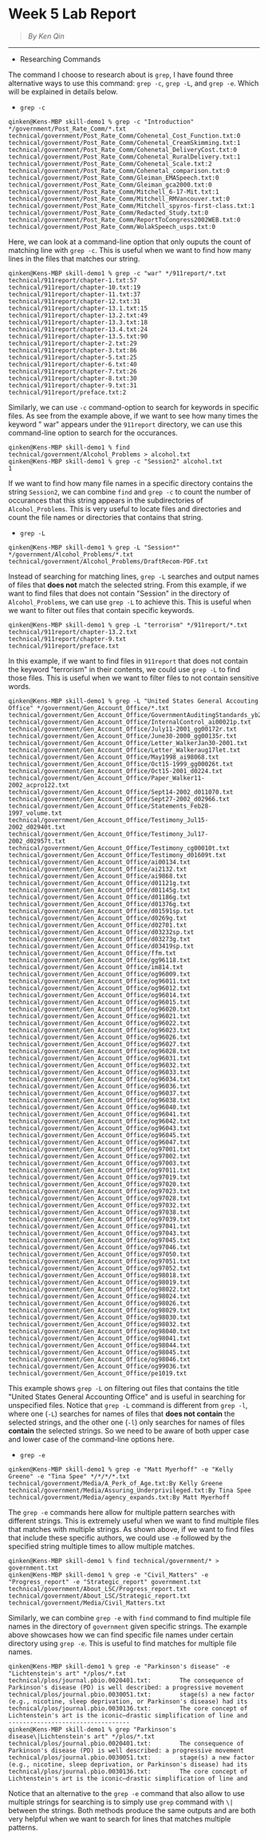 # **Week 5 Lab Report**
> *By Ken Qin*
---
* Researching Commands

The command I choose to research about is `grep`, I have found three alternative ways to use this command: `grep -c`, `grep -L`, and `grep -e`. Which will be explained in details below. 

* `grep -c`
```
qinken@Kens-MBP skill-demo1 % grep -c "Introduction" */government/Post_Rate_Comm/*.txt
technical/government/Post_Rate_Comm/Cohenetal_Cost_Function.txt:0
technical/government/Post_Rate_Comm/Cohenetal_CreamSkimming.txt:1
technical/government/Post_Rate_Comm/Cohenetal_DeliveryCost.txt:0
technical/government/Post_Rate_Comm/Cohenetal_RuralDelivery.txt:1
technical/government/Post_Rate_Comm/Cohenetal_Scale.txt:2
technical/government/Post_Rate_Comm/Cohenetal_comparison.txt:0
technical/government/Post_Rate_Comm/Gleiman_EMASpeech.txt:0
technical/government/Post_Rate_Comm/Gleiman_gca2000.txt:0
technical/government/Post_Rate_Comm/Mitchell_6-17-Mit.txt:1
technical/government/Post_Rate_Comm/Mitchell_RMVancouver.txt:0
technical/government/Post_Rate_Comm/Mitchell_spyros-first-class.txt:1
technical/government/Post_Rate_Comm/Redacted_Study.txt:0
technical/government/Post_Rate_Comm/ReportToCongress2002WEB.txt:0
technical/government/Post_Rate_Comm/WolakSpeech_usps.txt:0
```
Here, we can look at a command-line option that only ouputs the count of matching line with `grep -c`. This is useful when we want to find how many lines in the files that matches our string. 
```
qinken@Kens-MBP skill-demo1 % grep -c "war" */911report/*.txt                         
technical/911report/chapter-1.txt:57
technical/911report/chapter-10.txt:19
technical/911report/chapter-11.txt:37
technical/911report/chapter-12.txt:31
technical/911report/chapter-13.1.txt:15
technical/911report/chapter-13.2.txt:49
technical/911report/chapter-13.3.txt:18
technical/911report/chapter-13.4.txt:24
technical/911report/chapter-13.5.txt:90
technical/911report/chapter-2.txt:29
technical/911report/chapter-3.txt:86
technical/911report/chapter-5.txt:25
technical/911report/chapter-6.txt:40
technical/911report/chapter-7.txt:26
technical/911report/chapter-8.txt:30
technical/911report/chapter-9.txt:31
technical/911report/preface.txt:2
```
Similarly, we can use `-c` command-option to search for keywords in specific files. As see from the example above, if we want to see how many times the keyword " war" appears under the `911report` directory, we can use this command-line option to search for the occurances. 
```
qinken@Kens-MBP skill-demo1 % find technical/government/Alcohol_Problems > alcohol.txt
qinken@Kens-MBP skill-demo1 % grep -c "Session2" alcohol.txt
1
```
If we want to find how many file names in a specific directory contains the string `Session2`, we can combine `find` and `grep -c` to count the number of occurances that this string appears in the subdirectories of `Alcohol_Problems`. This is very useful to locate files and directories and count the file names or directories that contains that string.
* `grep -L`
```
qinken@Kens-MBP skill-demo1 % grep -L "Session*" */government/Alcohol_Problems/*.txt
technical/government/Alcohol_Problems/DraftRecom-PDF.txt
```
Instead of searching for matching lines, `grep -L` searches and output names of files that **does not** match the selected string. From this example, if we want to find files that does not contain "Session" in the directory of `Alcohol_Problems`, we can use `grep -L` to achieve this. This is useful when we want to filter out files that contain specific keywords.
```
qinken@Kens-MBP skill-demo1 % grep -L "terrorism" */911report/*.txt
technical/911report/chapter-13.2.txt
technical/911report/chapter-9.txt
technical/911report/preface.txt
```
In this example, if we want to find files in `911report` that does not contain the keyword "terrorism" in their contents, we could use `grep -L` to find those files. This is useful when we want to filter files to not contain sensitive words.
```
qinken@Kens-MBP skill-demo1 % grep -L "United States General Accouting Office" */government/Gen_Account_Office/*.txt
technical/government/Gen_Account_Office/GovernmentAuditingStandards_yb2002ed.txt
technical/government/Gen_Account_Office/InternalControl_ai00021p.txt
technical/government/Gen_Account_Office/July11-2001_gg00172r.txt
technical/government/Gen_Account_Office/June30-2000_gg00135r.txt
technical/government/Gen_Account_Office/Letter_WalkerJan30-2001.txt
technical/government/Gen_Account_Office/Letter_Walkeraug17let.txt
technical/government/Gen_Account_Office/May1998_ai98068.txt
technical/government/Gen_Account_Office/Oct15-1999_gg00026t.txt
technical/government/Gen_Account_Office/Oct15-2001_d0224.txt
technical/government/Gen_Account_Office/Paper_Walker11-2002_acpro122.txt
technical/government/Gen_Account_Office/Sept14-2002_d011070.txt
technical/government/Gen_Account_Office/Sept27-2002_d02966.txt
technical/government/Gen_Account_Office/Statements_Feb28-1997_volume.txt
technical/government/Gen_Account_Office/Testimony_Jul15-2002_d02940t.txt
technical/government/Gen_Account_Office/Testimony_Jul17-2002_d02957t.txt
technical/government/Gen_Account_Office/Testimony_cg00010t.txt
technical/government/Gen_Account_Office/Testimony_d01609t.txt
technical/government/Gen_Account_Office/ai00134.txt
technical/government/Gen_Account_Office/ai2132.txt
technical/government/Gen_Account_Office/ai9868.txt
technical/government/Gen_Account_Office/d01121g.txt
technical/government/Gen_Account_Office/d01145g.txt
technical/government/Gen_Account_Office/d01186g.txt
technical/government/Gen_Account_Office/d01376g.txt
technical/government/Gen_Account_Office/d01591sp.txt
technical/government/Gen_Account_Office/d0269g.txt
technical/government/Gen_Account_Office/d02701.txt
technical/government/Gen_Account_Office/d03232sp.txt
technical/government/Gen_Account_Office/d03273g.txt
technical/government/Gen_Account_Office/d03419sp.txt
technical/government/Gen_Account_Office/ffm.txt
technical/government/Gen_Account_Office/gg96118.txt
technical/government/Gen_Account_Office/im814.txt
technical/government/Gen_Account_Office/og96009.txt
technical/government/Gen_Account_Office/og96011.txt
technical/government/Gen_Account_Office/og96012.txt
technical/government/Gen_Account_Office/og96014.txt
technical/government/Gen_Account_Office/og96015.txt
technical/government/Gen_Account_Office/og96020.txt
technical/government/Gen_Account_Office/og96021.txt
technical/government/Gen_Account_Office/og96022.txt
technical/government/Gen_Account_Office/og96023.txt
technical/government/Gen_Account_Office/og96026.txt
technical/government/Gen_Account_Office/og96027.txt
technical/government/Gen_Account_Office/og96028.txt
technical/government/Gen_Account_Office/og96031.txt
technical/government/Gen_Account_Office/og96032.txt
technical/government/Gen_Account_Office/og96033.txt
technical/government/Gen_Account_Office/og96034.txt
technical/government/Gen_Account_Office/og96036.txt
technical/government/Gen_Account_Office/og96037.txt
technical/government/Gen_Account_Office/og96038.txt
technical/government/Gen_Account_Office/og96040.txt
technical/government/Gen_Account_Office/og96041.txt
technical/government/Gen_Account_Office/og96042.txt
technical/government/Gen_Account_Office/og96043.txt
technical/government/Gen_Account_Office/og96045.txt
technical/government/Gen_Account_Office/og96047.txt
technical/government/Gen_Account_Office/og97001.txt
technical/government/Gen_Account_Office/og97002.txt
technical/government/Gen_Account_Office/og97003.txt
technical/government/Gen_Account_Office/og97011.txt
technical/government/Gen_Account_Office/og97019.txt
technical/government/Gen_Account_Office/og97020.txt
technical/government/Gen_Account_Office/og97023.txt
technical/government/Gen_Account_Office/og97028.txt
technical/government/Gen_Account_Office/og97032.txt
technical/government/Gen_Account_Office/og97038.txt
technical/government/Gen_Account_Office/og97039.txt
technical/government/Gen_Account_Office/og97041.txt
technical/government/Gen_Account_Office/og97043.txt
technical/government/Gen_Account_Office/og97045.txt
technical/government/Gen_Account_Office/og97046.txt
technical/government/Gen_Account_Office/og97050.txt
technical/government/Gen_Account_Office/og97051.txt
technical/government/Gen_Account_Office/og97052.txt
technical/government/Gen_Account_Office/og98018.txt
technical/government/Gen_Account_Office/og98019.txt
technical/government/Gen_Account_Office/og98022.txt
technical/government/Gen_Account_Office/og98024.txt
technical/government/Gen_Account_Office/og98026.txt
technical/government/Gen_Account_Office/og98029.txt
technical/government/Gen_Account_Office/og98030.txt
technical/government/Gen_Account_Office/og98032.txt
technical/government/Gen_Account_Office/og98040.txt
technical/government/Gen_Account_Office/og98041.txt
technical/government/Gen_Account_Office/og98044.txt
technical/government/Gen_Account_Office/og98045.txt
technical/government/Gen_Account_Office/og98046.txt
technical/government/Gen_Account_Office/og99036.txt
technical/government/Gen_Account_Office/pe1019.txt
```
This example shows `grep -L` on filtering out files that contains the title "United States General Accounting Office" and is useful in searching for unspecified files. Notice that `grep -L` command is different from `grep -l`, where one (`-L`) searches for names of files that **does not contain** the selected strings, and the other one (`-l`) only searches for names of files **contain** the selected strings. So we need to be aware of both upper case and lower case of the command-line options here.

* `grep -e`
```
qinken@Kens-MBP skill-demo1 % grep -e "Matt Myerhoff" -e "Kelly Greene" -e "Tina Spee" */*/*/*.txt
technical/government/Media/A_Perk_of_Age.txt:By Kelly Greene
technical/government/Media/Assuring_Underprivileged.txt:By Tina Spee
technical/government/Media/agency_expands.txt:By Matt Myerhoff
```
The `grep -e` commands here allow for multiple pattern searches with different strings. This is extremely useful when we want to find multiple files that matches with multiple strings. As shown above, if we want to find files that include these specific authors, we could use `-e` followed by the specified string multiple times to allow multiple matches.
```
qinken@Kens-MBP skill-demo1 % find technical/government/* > government.txt
qinken@Kens-MBP skill-demo1 % grep -e "Civil_Matters" -e "Progress_report" -e "Strategic_report" government.txt
technical/government/About_LSC/Progress_report.txt
technical/government/About_LSC/Strategic_report.txt
technical/government/Media/Civil_Matters.txt
```
Similarly, we can combine `grep -e` with `find` command to find multiple file names in the directory of `government` given specific strings. The example above showcases how we can find specific file names under certain directory using `grep -e`. This is useful to find matches for multiple file names.
```
qinken@Kens-MBP skill-demo1 % grep -e "Parkinson's disease" -e "Lichtenstein's art" */plos/*.txt 
technical/plos/journal.pbio.0020401.txt:        The consequence of Parkinson's disease (PD) is well described: a progressive movement
technical/plos/journal.pbio.0030051.txt:        stage(s) a new factor (e.g., nicotine, sleep deprivation, or Parkinson's disease) had its
technical/plos/journal.pbio.0030136.txt:        The core concept of Lichtenstein's art is the iconic—drastic simplification of line and
----------------------------------
qinken@Kens-MBP skill-demo1 % grep "Parkinson's disease\|Lichtenstein's art" */plos/*.txt 
technical/plos/journal.pbio.0020401.txt:        The consequence of Parkinson's disease (PD) is well described: a progressive movement
technical/plos/journal.pbio.0030051.txt:        stage(s) a new factor (e.g., nicotine, sleep deprivation, or Parkinson's disease) had its
technical/plos/journal.pbio.0030136.txt:        The core concept of Lichtenstein's art is the iconic—drastic simplification of line and
```
Notice that an alternative to the `grep -e` command that also allow to use multiple strings for searching is to simply use `grep` command with `\|` between the strings. Both methods produce the same outputs and are both very helpful when we want to search for lines that matches multiple patterns.